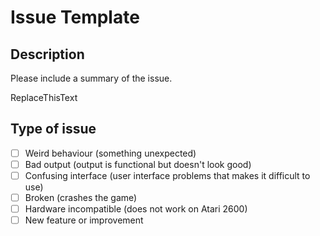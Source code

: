# Issue Template

## Description

Please include a summary of the issue. 

ReplaceThisText

## Type of issue

- [ ] Weird behaviour (something unexpected)
- [ ] Bad output (output is functional but doesn't look good)
- [ ] Confusing interface (user interface problems that makes it difficult to use)
- [ ] Broken (crashes the game)
- [ ] Hardware incompatible (does not work on Atari 2600)
- [ ] New feature or improvement
